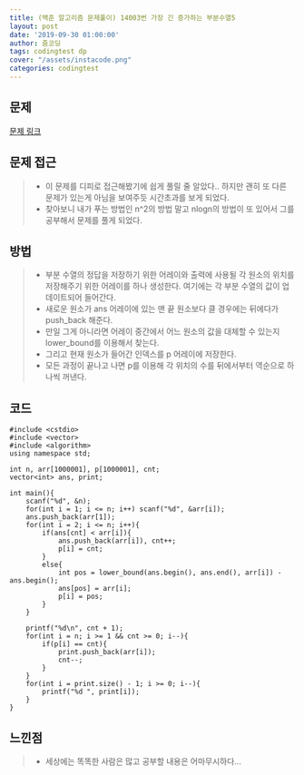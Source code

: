 ```yaml
---
title: (백준 알고리즘 문제풀이) 14003번 가장 긴 증가하는 부분수열5
layout: post
date: '2019-09-30 01:00:00'
author: 줌코딩
tags: codingtest dp
cover: "/assets/instacode.png"
categories: codingtest
---
```


## 문제

[문제 링크](https://www.acmicpc.net/problem/14003)

## 문제 접근

>* 이 문제를 디피로 접근해봤기에 쉽게 풀릴 줄 알았다.. 하지만 괜히 또 다른 문제가 있는게 아님을 보여주듯 시간초과를 보게 되었다.
>* 찾아보니 내가 푸는 방법인 n^2의 방법 말고 nlogn의 방법이 또 있어서 그를 공부해서 문제를 풀게 되었다.

## 방법

>* 부분 수열의 정답을 저장하기 위한 어레이와 출력에 사용될 각 원소의 위치를 저장해주기 위한 어레이를 하나 생성한다. 여기에는 각 부분 수열의 값이 업데이트되어 들어간다.
>* 새로운 원소가 ans 어레이에 있는 맨 끝 원소보다 클 경우에는 뒤에다가 push_back 해준다.
>* 만일 그게 아니라면 어레이 중간에서 어느 원소의 값을 대체할 수 있는지 lower_bound를 이용해서 찾는다.
>* 그리고 현재 원소가 들어간 인덱스를 p 어레이에 저장한다.
>* 모든 과정이 끝나고 나면 p를 이용해 각 위치의 수를 뒤에서부터 역순으로 하나씩 꺼낸다. 

## 코드

    #include <cstdio>
    #include <vector>
    #include <algorithm>
    using namespace std;

    int n, arr[1000001], p[1000001], cnt;
    vector<int> ans, print;

    int main(){
        scanf("%d", &n);
        for(int i = 1; i <= n; i++) scanf("%d", &arr[i]);
        ans.push_back(arr[1]);
        for(int i = 2; i <= n; i++){
            if(ans[cnt] < arr[i]){
                ans.push_back(arr[i]), cnt++;
                p[i] = cnt;
            }
            else{
                int pos = lower_bound(ans.begin(), ans.end(), arr[i]) - ans.begin();
                ans[pos] = arr[i];
                p[i] = pos;
            } 
        }

        printf("%d\n", cnt + 1);
        for(int i = n; i >= 1 && cnt >= 0; i--){
            if(p[i] == cnt){
                print.push_back(arr[i]);
                cnt--;
            }
        }
        for(int i = print.size() - 1; i >= 0; i--){
            printf("%d ", print[i]);
        }
    }

## 느낀점

>* 세상에는 똑똑한 사람은 많고 공부할 내용은 어마무시하다...
